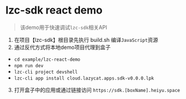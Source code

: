 # lzc-sdk react demo

> 该demo用于快速调试`lzc-sdk`相关API

1. 在项目【lzc-sdk】根目录先执行 build.sh 编译`JavaScript`资源
2. 通过反代方式将本地demo项目代理到盒子
  - `cd example/lzc-react-demo`
  - `npm run dev`
  - `lzc-cli project devshell`
  - `lzc-cli app install cloud.lazycat.apps.sdk-v0.0.0.lpk`
3. 打开盒子中的应用或通过链接访问 `https://sdk.[boxName].heiyu.space`
